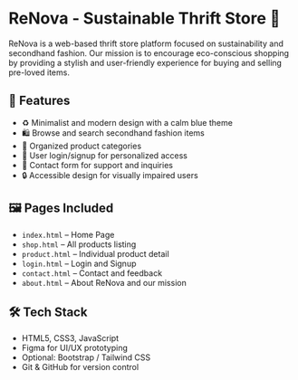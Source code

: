 # ReNova - Sustainable Thrift Store 🌿

ReNova is a web-based thrift store platform focused on sustainability and secondhand fashion. Our mission is to encourage eco-conscious shopping by providing a stylish and user-friendly experience for buying and selling pre-loved items.

## 🌟 Features

- ♻️ Minimalist and modern design with a calm blue theme  
- 🛍️ Browse and search secondhand fashion items  
- 👗 Organized product categories  
- 👤 User login/signup for personalized access  
- 💬 Contact form for support and inquiries  
- 🔒 Accessible design for visually impaired users

## 🖼️ Pages Included

- `index.html` – Home Page  
- `shop.html` – All products listing  
- `product.html` – Individual product detail  
- `login.html` – Login and Signup  
- `contact.html` – Contact and feedback  
- `about.html` – About ReNova and our mission  

## 🛠️ Tech Stack

- HTML5, CSS3, JavaScript  
- Figma for UI/UX prototyping  
- Optional: Bootstrap / Tailwind CSS  
- Git & GitHub for version control  


